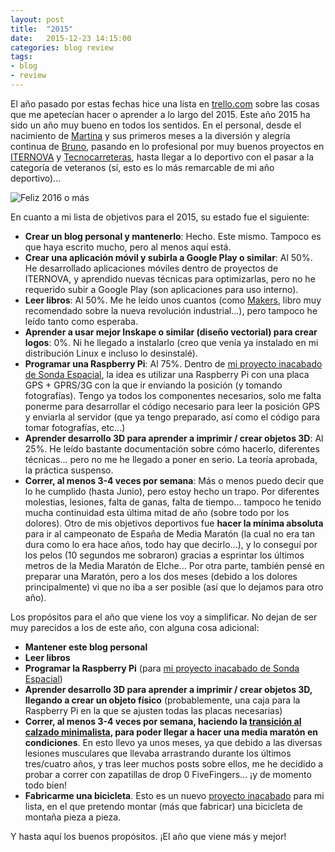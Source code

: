 ```yaml
---
layout: post
title:  "2015"
date:   2015-12-23 14:15:00
categories: blog review
tags:
- blog
- review
---
```



El año pasado por estas fechas hice una lista en [trello.com](https://trello.com) sobre las cosas que me apetecían hacer o aprender a lo largo del 2015. Este año 2015 ha sido un año muy bueno en todos los sentidos. En el personal, desde el nacimiento de [Martina](https://twitter.com/martinacasasab) y sus primeros meses a la diversión y alegría continua de [Bruno](https://twitter.com/brunocasasabos), pasando en lo profesional por muy buenos proyectos en [ITERNOVA](https://www.iternova.net) y [Tecnocarreteras](https://www.tecnocarreteras.es), hasta llegar a lo deportivo con el pasar a la categoría de veteranos (sí, esto es lo más remarcable de mi año deportivo)...

![Feliz 2016 o más]({{site.url}}/assets/images/2015-12-23-2015.jpg)

En cuanto a mi lista de objetivos para el 2015, su estado fue el siguiente:

* **Crear un blog personal y mantenerlo**: Hecho. Este mismo. Tampoco es que haya escrito mucho, pero al menos aquí está.
* **Crear una aplicación móvil y subirla a Google Play o similar**: Al 50%. He desarrollado aplicaciones móviles dentro de proyectos de ITERNOVA, y aprendido nuevas técnicas para optimizarlas, pero no he requerido subir a Google Play (son aplicaciones para uso interno).
* **Leer libros**: Al 50%. Me he leído unos cuantos (como [Makers](http://www.amazon.es/Makers-Chris-Anderson/dp/0307720969), libro muy recomendado sobre la nueva revolución industrial...), pero tampoco he leído tanto como esperaba.
* **Aprender a usar mejor Inskape o similar (diseño vectorial) para crear logos**: 0%. Ni he llegado a instalarlo (creo que venía ya instalado en mi distribución Linux e incluso lo desinstalé).
* **Programar una Raspberry Pi**: Al 75%. Dentro de [mi proyecto inacabado de Sonda Espacial]({{site.url}}/2014/12/18/proyecto-sonda-i), la idea es utilizar una Raspberry Pi con una placa GPS + GPRS/3G con la que ir enviando la posición (y tomando fotografías). Tengo ya todos los componentes necesarios, solo me falta ponerme para desarrollar el código necesario para leer la posición GPS y enviarla al servidor (que ya tengo preparado, así como el código para tomar fotografías, etc...)
* **Aprender desarrollo 3D para aprender a imprimir / crear objetos 3D**: Al 25%. He leído bastante documentación sobre cómo hacerlo, diferentes técnicas... pero no me he llegado a poner en serio. La teoría aprobada, la práctica suspenso.
* **Correr, al menos 3-4 veces por semana**: Más o menos puedo decir que lo he cumplido (hasta Junio), pero estoy hecho un trapo. Por diferentes molestias, lesiones, falta de ganas, falta de tiempo... tampoco he tenido mucha continuidad esta última mitad de año (sobre todo por los dolores). Otro de mis objetivos deportivos fue **hacer la mínima absoluta** para ir al campeonato de España de Media Maratón (la cual no era tan dura como lo era hace años, todo hay que decirlo...), y lo conseguí por los pelos (10 segundos me sobraron) gracias a esprintar los últimos metros de la Media Maratón de Elche... Por otra parte, también pensé en preparar una Maratón, pero a los dos meses (debido a los dolores principalmente) vi que no iba a ser posible (así que lo dejamos para otro año).

Los propósitos para el año que viene los voy a simplificar. No dejan de ser muy parecidos a los de este año, con alguna cosa adicional:

* **Mantener este blog personal**
* **Leer libros**
* **Programar la Raspberry Pi** (para [mi proyecto inacabado de Sonda Espacial]({{site.url}}/2014/12/18/proyecto-sonda-i))
* **Aprender desarrollo 3D para aprender a imprimir / crear objetos 3D, llegando a crear un objeto físico** (probablemente, una caja para la Raspberry Pi en la que se ajusten todas las placas necesarias)
* **Correr, al menos 3-4 veces por semana, haciendo la [transición al calzado minimalista](https://twitter.com/jorgecasas/status/650983772867928064), para poder llegar a hacer una media maratón en condiciones**. En esto llevo ya unos meses, ya que debido a las diversas lesiones musculares que llevaba arrastrando durante los últimos tres/cuatro años, y tras leer muchos posts sobre ellos, me he decidido a probar a correr con zapatillas de drop 0 FiveFingers... ¡y de momento todo bien!
* **Fabricarme una bicicleta**. Esto es un nuevo [proyecto inacabado]({{site.url}}/2014/11/26/proyectos-inacabados) para mi lista, en el que pretendo montar (más que fabricar) una bicicleta de montaña pieza a pieza.

Y hasta aquí los buenos propósitos. ¡El año que viene más y mejor!
